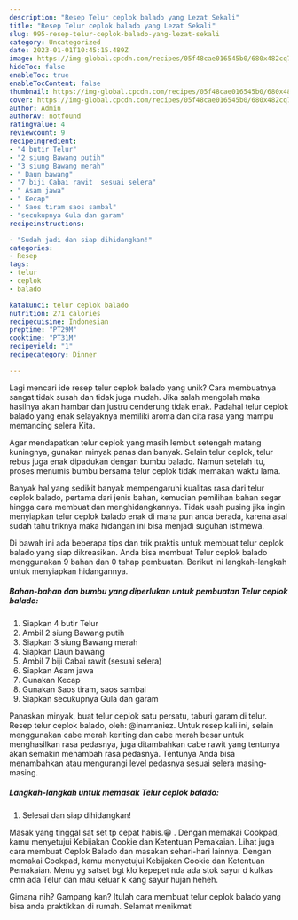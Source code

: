 ```yaml
---
description: "Resep Telur ceplok balado yang Lezat Sekali"
title: "Resep Telur ceplok balado yang Lezat Sekali"
slug: 995-resep-telur-ceplok-balado-yang-lezat-sekali
category: Uncategorized
date: 2023-01-01T10:45:15.489Z
image: https://img-global.cpcdn.com/recipes/05f48cae016545b0/680x482cq70/telur-ceplok-balado-foto-resep-utama.jpg
hideToc: false
enableToc: true
enableTocContent: false
thumbnail: https://img-global.cpcdn.com/recipes/05f48cae016545b0/680x482cq70/telur-ceplok-balado-foto-resep-utama.jpg
cover: https://img-global.cpcdn.com/recipes/05f48cae016545b0/680x482cq70/telur-ceplok-balado-foto-resep-utama.jpg
author: Admin
authorAv: notfound
ratingvalue: 4
reviewcount: 9
recipeingredient:
- "4 butir Telur"
- "2 siung Bawang putih"
- "3 siung Bawang merah"
- " Daun bawang"
- "7 biji Cabai rawit  sesuai selera"
- " Asam jawa"
- " Kecap"
- " Saos tiram saos sambal"
- "secukupnya Gula dan garam"
recipeinstructions:

- "Sudah jadi dan siap dihidangkan!"
categories:
- Resep
tags:
- telur
- ceplok
- balado

katakunci: telur ceplok balado 
nutrition: 271 calories
recipecuisine: Indonesian
preptime: "PT29M"
cooktime: "PT31M"
recipeyield: "1"
recipecategory: Dinner

---
```





Lagi mencari ide resep telur ceplok balado yang unik? Cara membuatnya sangat tidak susah dan tidak juga mudah. Jika salah mengolah maka hasilnya akan hambar dan justru cenderung tidak enak. Padahal telur ceplok balado yang enak selayaknya memiliki aroma dan cita rasa yang mampu memancing selera Kita.





Agar mendapatkan telur ceplok yang masih lembut setengah matang kuningnya, gunakan minyak panas dan banyak. Selain telur ceplok, telur rebus juga enak dipadukan dengan bumbu balado. Namun setelah itu, proses menumis bumbu bersama telur ceplok tidak memakan waktu lama.

Banyak hal yang sedikit banyak mempengaruhi kualitas rasa dari telur ceplok balado, pertama dari jenis bahan, kemudian pemilihan bahan segar hingga cara membuat dan menghidangkannya. Tidak usah pusing jika ingin menyiapkan telur ceplok balado enak di mana pun anda berada, karena asal sudah tahu triknya maka hidangan ini bisa menjadi suguhan istimewa.






Di bawah ini ada beberapa tips dan trik praktis untuk membuat telur ceplok balado yang siap dikreasikan. Anda bisa membuat Telur ceplok balado menggunakan 9 bahan dan 0 tahap pembuatan. Berikut ini langkah-langkah untuk menyiapkan hidangannya.

<!--inarticleads1-->

##### Bahan-bahan dan bumbu yang diperlukan untuk pembuatan Telur ceplok balado:

1. Siapkan 4 butir Telur
1. Ambil 2 siung Bawang putih
1. Siapkan 3 siung Bawang merah
1. Siapkan  Daun bawang
1. Ambil 7 biji Cabai rawit  (sesuai selera)
1. Siapkan  Asam jawa
1. Gunakan  Kecap
1. Gunakan  Saos tiram, saos sambal
1. Siapkan secukupnya Gula dan garam


Panaskan minyak, buat telur ceplok satu persatu, taburi garam di telur. Resep telur ceplok balado, oleh: @inamaniez. Untuk resep kali ini, selain menggunakan cabe merah keriting dan cabe merah besar untuk menghasilkan rasa pedasnya, juga ditambahkan cabe rawit yang tentunya akan semakin menambah rasa pedasnya. Tentunya Anda bisa menambahkan atau mengurangi level pedasnya sesuai selera masing-masing. 

<!--inarticleads2-->

##### Langkah-langkah untuk memasak Telur ceplok balado:


1. Selesai dan siap dihidangkan!

Masak yang tinggal sat set tp cepat habis.😁 . Dengan memakai Cookpad, kamu menyetujui Kebijakan Cookie dan Ketentuan Pemakaian. Lihat juga cara membuat Ceplok Balado dan masakan sehari-hari lainnya. Dengan memakai Cookpad, kamu menyetujui Kebijakan Cookie dan Ketentuan Pemakaian. Menu yg satset bgt klo kepepet nda ada stok sayur d kulkas cmn ada Telur dan mau keluar k kang sayur hujan heheh. 

Gimana nih? Gampang kan? Itulah cara membuat telur ceplok balado yang bisa anda praktikkan di rumah. Selamat menikmati
